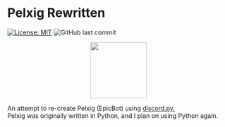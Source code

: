 # Pelxig Rewritten 
[![License: MIT](https://img.shields.io/badge/License-MIT-blue.svg)](https://opensource.org/licenses/MIT)
![GitHub last commit](https://img.shields.io/github/last-commit/WackyFolf/Pelxig-Rewritten)
<p align="center">
  <img width="128" height="128" src="https://images-ext-2.discordapp.net/external/uIof1d3k_HDrvH_QJuQ-V68Dg532xTk849PYbwJB8lk/%3Fsize%3D1024/https/cdn.discordapp.com/avatars/702672778738008174/5ff674a6de2aaf14f6573ffff391838f.webp?width=678&height=678">
</p>
An attempt to re-create Pelxig (EpicBot) using <a href='https://github.com/Rapptz/discord.py'>
    discord.py.
</a>
<br>
Pelxig was originally written in Python, and I plan on using Python again.
